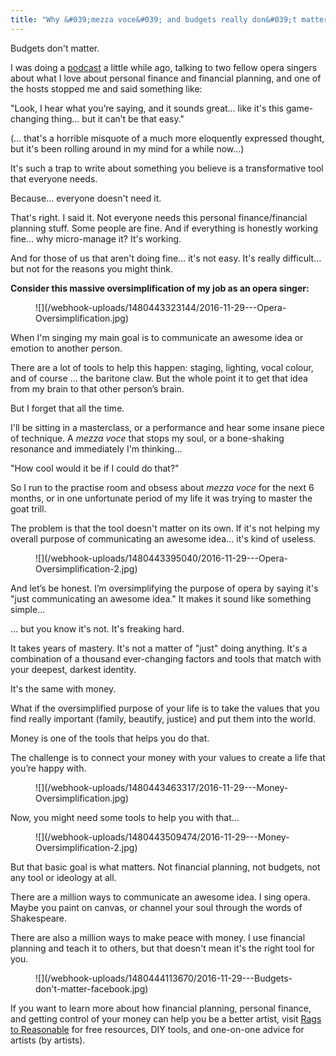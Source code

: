 ```yaml
---
title: "Why &#039;mezza voce&#039; and budgets really don&#039;t matter"
---
```


Budgets don't matter.

I was doing a [podcast](http://www.overthoughtpodcast.com/) a little while ago, talking to two fellow opera singers about what I love about personal finance and financial planning, and one of the hosts stopped me and said something like:

"Look, I hear what you’re saying, and it sounds great… like it's this game-changing thing… but it can’t be that easy."

(… that's a horrible misquote of a much more eloquently expressed thought, but it's been rolling around in my mind for a while now…)

It's such a trap to write about something you believe is a transformative tool that everyone needs.

Because… everyone doesn't need it.

That's right. I said it. Not everyone needs this personal finance/financial planning stuff. Some people are fine. And if everything is honestly working fine… why micro-manage it? It's working.

And for those of us that aren't doing fine… it's not easy. It's really difficult… but not for the reasons you might think.

**Consider this massive oversimplification of my job as an opera singer:**

<figure data-type="image">
![](/webhook-uploads/1480443323144/2016-11-29---Opera-Oversimplification.jpg)
</figure>
 
When I'm singing my main goal is to communicate an awesome idea or emotion to another person.

There are a lot of tools to help this happen: staging, lighting, vocal colour, and of course … the baritone claw. But the whole point it to get that idea from my brain to that other person’s brain.

But I forget that all the time.

I'll be sitting in a masterclass, or a performance and hear some insane piece of technique. A *mezza voce* that stops my soul, or a bone-shaking resonance and immediately I'm thinking…

"How cool would it be if I could do that?"

So I run to the practise room and obsess about *mezza voce* for the next 6 months, or in one unfortunate period of my life it was trying to master the goat trill.

The problem is that the tool doesn't matter on its own. If it's not helping my overall purpose of communicating an awesome idea… it's kind of useless.

<figure data-type="image">
![](/webhook-uploads/1480443395040/2016-11-29---Opera-Oversimplification-2.jpg)
</figure>

And let’s be honest. I’m oversimplifying the purpose of opera by saying it's "just communicating an awesome idea." It makes it sound like something simple…

… but you know it's not. It's freaking hard.

It takes years of mastery. It's not a matter of "just" doing anything. It's a combination of a thousand ever-changing factors and tools that match with your deepest, darkest identity.

It's the same with money.

What if the oversimplified purpose of your life is to take the values that you find really important (family, beautify, justice) and put them into the world.

Money is one of the tools that helps you do that.

The challenge is to connect your money with your values to create a life that you’re happy with.

<figure data-type="image">
![](/webhook-uploads/1480443463317/2016-11-29---Money-Oversimplification.jpg)
</figure>

Now, you might need some tools to help you with that…

<figure data-type="image">
![](/webhook-uploads/1480443509474/2016-11-29---Money-Oversimplification-2.jpg)
</figure>

But that basic goal is what matters. Not financial planning, not budgets, not any tool or ideology at all.

There are a million ways to communicate an awesome idea. I sing opera. Maybe you paint on canvas, or channel your soul through the words of Shakespeare.

There are also a million ways to make peace with money. I use financial planning and teach it to others, but that doesn't mean it's the right tool for you.

<figure data-type="image">
![](/webhook-uploads/1480444113670/2016-11-29---Budgets-don't-matter-facebook.jpg)
</figure>

If you want to learn more about how financial planning, personal finance, and getting control of your money can help you be a better artist, visit [Rags to Reasonable](http://www.ragstoreasonable.com/) for free resources, DIY tools, and one-on-one advice for artists (by artists).
